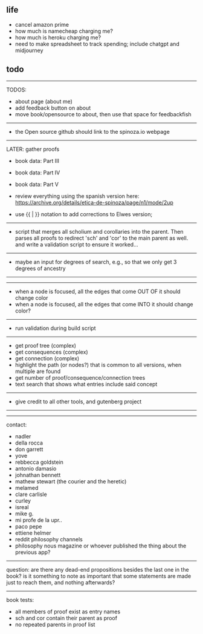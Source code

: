## life

- cancel amazon prime
- how much is namecheap charging me?
- how much is heroku charging me?
- need to make spreadsheet to track spending;
  include chatgpt and midjourney

## todo

---

TODOS:

- about page (about me)
- add feedback button on about
- move book/opensource to about, then use that space for feedbackfish

---

- the Open source github should link to the spinoza.io webpage

---

LATER: gather proofs

- book data: Part III
- book data: Part IV
- book data: Part V

- review everything using the spanish version here:
  https://archive.org/details/etica-de-spinoza/page/n1/mode/2up

- use {{ | }} notation to add corrections to Elwes version;

---

- script that merges all scholium and corollaries into the parent. Then parses all proofs to redirect 'sch' and 'cor' to the main parent as well. and write a validation script to ensure it worked...

---

- maybe an input for degrees of search, e.g., so that we only get 3 degrees of ancestry

---

---

- when a node is focused, all the edges that come OUT OF it should change color
- when a node is focused, all the edges that come INTO it should change color?

---

- run validation during build script

---

- get proof tree (complex)
- get consequences (complex)
- get connection (complex)
- highlight the path (or nodes?) that is common to all versions, when multiple are found
- get number of proof/consequence/connection trees
- text search that shows what entries include said concept

---

- give credit to all other tools, and gutenberg project

---

---

contact:

- nadler
- della rocca
- don garrett
- yove
- rebbecca goldstein
- antonio damasio
- johnathan bennett
- mathew stewart (the courier and the heretic)
- melamed
- clare carlisle
- curley
- isreal
- mike g.
- mi profe de la upr..
- paco pepe
- ettiene helmer
- reddit philosophy channels
- philosophy nous magazine or whoever published the thing about the previous app?

---

question: are there any dead-end propositions besides the last one in the book? is it something to note as important that some statements are made just to reach them, and nothing afterwards?

---

book tests:

- all members of proof exist as entry names
- sch and cor contain their parent as proof
- no repeated parents in proof list
